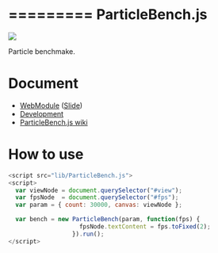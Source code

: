 =========
ParticleBench.js
=========

![](https://travis-ci.org/uupaa/ParticleBench.js.png)

Particle benchmake.

# Document

- [WebModule](https://github.com/uupaa/WebModule) ([Slide](http://uupaa.github.io/Slide/slide/WebModule/index.html))
- [Development](https://github.com/uupaa/WebModule/wiki/Development)
- [ParticleBench.js wiki](https://github.com/uupaa/ParticleBench.js/wiki/ParticleBench)


# How to use

```js
<script src="lib/ParticleBench.js">
<script>
  var viewNode = document.querySelector("#view");
  var fpsNode  = document.querySelector("#fps");
  var param = { count: 30000, canvas: viewNode };

  var bench = new ParticleBench(param, function(fps) {
                    fpsNode.textContent = fps.toFixed(2);
                  }).run();
</script>
```
